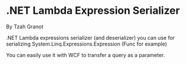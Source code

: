 <html>
  <body>
    <h1>.NET Lambda Expression Serializer</h1>
    <p>By Tzah Granot</p>
    <p>.NET Lambda expressions serializer (and deserializer) you can use for serializing System.Linq.Expressions.Expression (Func<T> for example)</p>
    <p>You can easily use it with WCF to transfer a query as a parameter.</p>
  </body>
</html>






